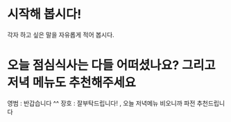 # 시작해 봅시다!
각자 하고 싶은 말을 자유롭게 적어 봅시다.


오늘 점심식사는 다들 어떠셨나요? 그리고 저녁 메뉴도 추천해주세요
=======
영범 : 반갑습니다 ^^
장호 : 잘부탁드립니다! , 오늘 저녁메뉴 비오니까 파전 추천드립니다
